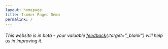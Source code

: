```yaml
---
layout: homepage
title: Isomer Pages Demo
permalink: /
---
```

<!-- Type your notification here - the notification bar will not appear if this is empty. For other changes, refer to _data/homepage.yml to edit the homepage -->
###### This website is in beta - your valuable [feedback](https://form.sg/#!/forms/govtech/5a9ce876b3a3b6006e6b8335){:target="_blank"} will help us in improving it.

<script>
  function addReadMore() {
    var sgPara = document.querySelector('.bp-section:nth-of-type(3) .row.is-hidden-mobile.is-hidden-tablet-only p:nth-of-type(2)');
    var extraSGOnDesktop = document.createElement('div');
    extraSGOnDesktop.setAttribute('class','para-extension');
    extraSGOnDesktop.innerHTML=`<p>The Singapore component of the exhibition showcases 173 photographs from the 1880s to the 1960s, mainly drawn from the collections of the National Library and the National Archives of Singapore, both institutions under the National Library Board of Singapore. The exhibition comprises six sections – Places of Power and Worship, A Tropical Metropolis, All Walks of Life, Colourful Customs, Centres of Commerce, and A City in Motion. It transports the viewer to early Singapore, featuring its varied architecture, lively streetscapes, cosmopolitan society, and multi-cultural customs.</p>`;
    var readMoreButton = document.createElement('div');
    readMoreButton.innerHTML = 'Read More..';
    readMoreButton.setAttribute('class','read-more-button');
    readMoreButton.setAttribute('id','read-more-sg');
    sgPara.parentNode.insertBefore( extraSGOnDesktop, sgPara.nextSibling );
    extraSGOnDesktop.parentNode.insertBefore( readMoreButton, extraSGOnDesktop.nextSibling );
  /**/
    var sgParaTab = document.querySelector('.bp-section:nth-of-type(3) .row.is-hidden-mobile.is-hidden-desktop p:nth-of-type(2)');
    var extraSGOnTab = document.createElement('div');
    extraSGOnTab.setAttribute('class','para-extension');
    extraSGOnTab.innerHTML=`<p>The Singapore component of the exhibition showcases 173 photographs from the 1880s to the 1960s, mainly drawn from the collections of the National Library and the National Archives of Singapore, both institutions under the National Library Board of Singapore. The exhibition comprises six sections – Places of Power and Worship, A Tropical Metropolis, All Walks of Life, Colourful Customs, Centres of Commerce, and A City in Motion. It transports the viewer to early Singapore, featuring its varied architecture, lively streetscapes, cosmopolitan society, and multi-cultural customs.</p>`;
    var readMoreButtonTab = document.createElement('div');
    readMoreButtonTab.innerHTML = 'Read More..';
    readMoreButtonTab.setAttribute('class','read-more-button');
    readMoreButtonTab.setAttribute('id','read-more-sg-tab');
    sgParaTab.parentNode.insertBefore( extraSGOnTab, sgParaTab.nextSibling );
    extraSGOnTab.parentNode.insertBefore( readMoreButtonTab, extraSGOnTab.nextSibling );
  /**/
    var sgParaMob = document.querySelector('.bp-section:nth-of-type(3) .row.is-hidden-desktop.is-hidden-tablet-only p:nth-of-type(2)');
    var extraSGOnMob = document.createElement('div');
    extraSGOnMob.setAttribute('class','para-extension');
    extraSGOnMob.innerHTML=`<p>The Singapore component of the exhibition showcases 173 photographs from the 1880s to the 1960s, mainly drawn from the collections of the National Library and the National Archives of Singapore, both institutions under the National Library Board of Singapore. The exhibition comprises six sections – Places of Power and Worship, A Tropical Metropolis, All Walks of Life, Colourful Customs, Centres of Commerce, and A City in Motion. It transports the viewer to early Singapore, featuring its varied architecture, lively streetscapes, cosmopolitan society, and multi-cultural customs.</p>`;
    var readMoreButtonMob = document.createElement('div');
    readMoreButtonMob.innerHTML = 'Read More..';
    readMoreButtonMob.setAttribute('class','read-more-button');
    readMoreButtonMob.setAttribute('id','read-more-sg-mob');
    sgParaMob.parentNode.insertBefore( extraSGOnMob, sgParaMob.nextSibling );
    extraSGOnMob.parentNode.insertBefore( readMoreButtonMob, extraSGOnMob.nextSibling );
  
  }
  
  function expandSG(){
    var expandButton = document.getElementsByClassName('read-more-button');
    var hiddenPara = document.getElementsByClassName('para-extension');
    /*expandButton[0].addEventListener('click', function(){hiddenPara[0].classList.toggle('show-this-para');
                                                           expandButton[0].classList.toggle('show-less');
                                                           });
    expandButton[1].addEventListener('click', function(){hiddenPara[1].classList.toggle('show-this-para');
                                                           expandButton[1].classList.toggle('show-less');
                                                           });
    expandButton[2].addEventListener('click', function(){hiddenPara[2].classList.toggle('show-this-para');
                                                           expandButton[2].classList.toggle('show-less');
                                                           });*/
    var i;
    for (i = 0 ; i<hiddenPara.length ; i++ ) {
      var toHiddenPara = document.getElementsByClassName('para-extension')[i];
      var toExpandButton = document.getElementsByClassName('read-more-button')[i];
      toExpandButton.addEventListener('click', function(){toHiddenPara.classList.toggle('show-this-para');
                                                           toExpandButton.classList.toggle('show-less');
                                                           }());
    }
  }
  
  
  window.onload = function() {addReadMore();expandSG();};
</script>
